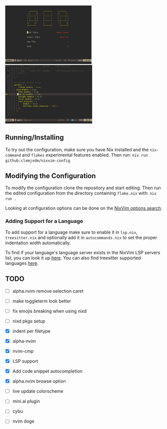 
<img src="./images/alpha-nvim.png" style="zoom:27%;" /><img src="./images/coding.png" style="zoom:27.1%;" />

## Running/Installing

To try out the configuration, make sure you have Nix installed and the `nix-command` and `flakes` experimental features enabled. Then run:
`nix run github:clemjvdm/nixvim-config`

## Modifying the Configuration

To modify the configuration clone the repository and start editing. Then run the edited configuration from the directory containing `flake.nix` with:
`nix run .`

Looking at configuration options can be done on the [NixVim options search](https://nix-community.github.io/nixvim/search/).

### Adding Support for a Language

To add support for a language make sure to enable it in `lsp.nix`, `treesitter.nix` and optionally add it in `autocommands.nix` to set the proper indentation width automatically.

To find if your language's language server exists in the NixVim LSP servers list, you can look it up [here](https://nix-community.github.io/nixvim/search/?query=plugins.lsp.servers). You can also find treesitter supported languages [here](https://github.com/nvim-treesitter/nvim-treesitter?tab=readme-ov-file#supported-languages).

## TODO

- [ ] alpha.nvim remove selection caret
- [ ] make toggleterm look better
- [ ] fix emojis breaking when using nixd
- [ ] nixd pkgs setup
- [x] indent per filetype
- [x] alpha-nvim
- [x] nvim-cmp
- [x] LSP support
- [x] Add code snippet autocompletion
- [x] alpha.nvim browse option
- [ ] live update colorscheme
- [ ] mini.ai plugin
- [ ] cybu
- [ ] nvim doge

